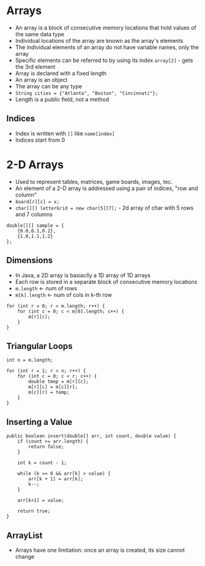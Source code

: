 # Arrays
- An array is a block of consecutive memory locations that hold values of the same data type
- Individual locations of the array are known as the array's elements
- The individual elements of an array do not have variable names, only the array
- Specific elements can be referred to by using its index `array[2]` - gets the 3rd element
- Array is declared with a fixed length
- An array is an object
- The array can be any type
- `String cities = {"Atlanta", "Boston", "Cincinnati"};`
- Length is a public field, not a method


## Indices
- Index is written with `[]` like `name[index]`
- Indices start from 0

# 2-D Arrays
- Used to represent tables, matrices, game boards, images, tec.
- An element of a 2-D array is addressed using a pair of indices, "row and column"
- `board[r][c] = x;`
- `char[][] letterGrid = new char[5][7];` - 2d array of char with 5 rows and 7 columns
````
double[][] sample = {
	{0.0,0.1,0.2},
	{1.0,1.1,1.2}
};
````

## Dimensions
- In Java, a 2D array is basiaclly a 1D array of 1D arrays
- Each row is stored in a separate block of consecutive memory locations
- `m.length` <- num of rows
- `m[k].length` <- num of cols in k-th row

````
for (int r = 0; r < m.length; r++) {
	for (int c = 0; c < m[0].length; c++) {
		m[r][c];
	}
}
````

## Triangular Loops
````
int n = m.length;

for (int r = 1; r < n; r++) {
	for (int c = 0; c < r; c++) {
		double tmep = m[r][c];
		m[r][c] = m[c][r];
		m[c][r] = temp;
	}
}
````

## Inserting a Value
````
public boolean insert(double[] arr, int count, double value) {
	if (count >= arr.length) {
		return false;
	}

	int k = count - 1;

	while (k >= 0 && arr[k] > value) {
		arr[k + 1] = arr[k];
		k--;
	}

	arr[k+1] = value;

	return true;
}
````

## ArrayList
- Arrays have one limitation: once an array is created, its size cannot change